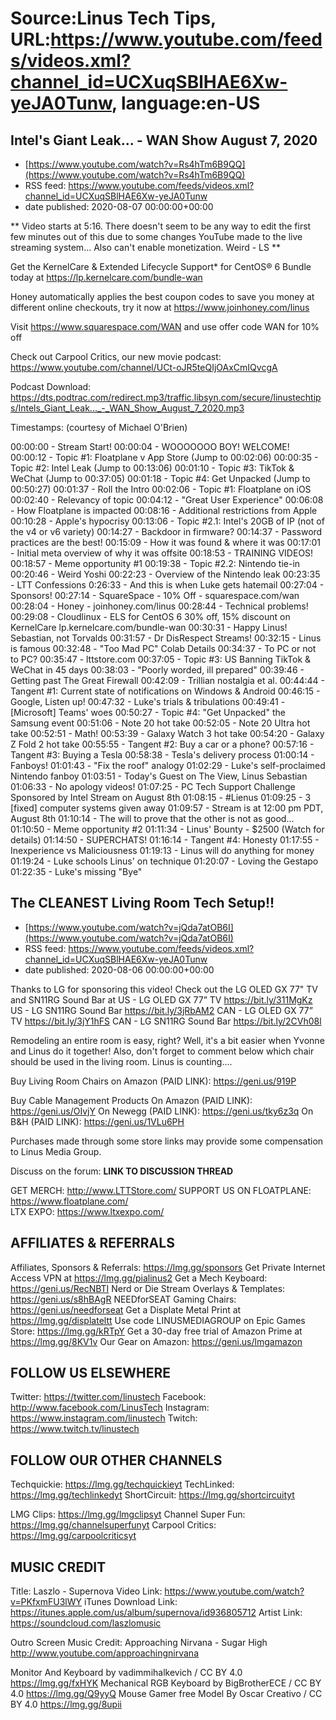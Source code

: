 # Source:Linus Tech Tips, URL:https://www.youtube.com/feeds/videos.xml?channel_id=UCXuqSBlHAE6Xw-yeJA0Tunw, language:en-US

## Intel's Giant Leak... - WAN Show August 7, 2020
 - [https://www.youtube.com/watch?v=Rs4hTm6B9QQ](https://www.youtube.com/watch?v=Rs4hTm6B9QQ)
 - RSS feed: https://www.youtube.com/feeds/videos.xml?channel_id=UCXuqSBlHAE6Xw-yeJA0Tunw
 - date published: 2020-08-07 00:00:00+00:00

** Video starts at 5:16. There doesn't seem to be any way to edit the first few minutes out of this due to some changes YouTube made to the live streaming system... Also can't enable monetization. Weird - LS **

Get the KernelCare & Extended Lifecycle Support* for CentOS® 6 Bundle today at https://lp.kernelcare.com/bundle-wan

Honey automatically applies the best coupon codes to save you money at 
different online checkouts, try it now at https://www.joinhoney.com/linus

Visit https://www.squarespace.com/WAN and use offer code WAN for 10% off

Check out Carpool Critics, our new movie podcast: https://www.youtube.com/channel/UCt-oJR5teQIjOAxCmIQvcgA

Podcast Download: https://dts.podtrac.com/redirect.mp3/traffic.libsyn.com/secure/linustechtips/Intels_Giant_Leak..._-_WAN_Show_August_7_2020.mp3

Timestamps: (courtesy of Michael O'Brien)

00:00:00 - Stream Start!
00:00:04 - WOOOOOOO BOY! WELCOME!
 00:00:12 - Topic #1: Floatplane v App Store (Jump to 00:02:06)
 00:00:35 - Topic #2: Intel Leak (Jump to 00:13:06)
 00:01:10 - Topic #3: TikTok & WeChat (Jump to 00:37:05)
 00:01:18 - Topic #4: Get Unpacked (Jump to 00:50:27)
00:01:37 - Roll the Intro
00:02:06 - Topic #1: Floatplane on iOS
 00:02:40 - Relevancy of topic
 00:04:12 - "Great User Experience"
 00:06:08 - How Floatplane is impacted
 00:08:16 - Additional restrictions from Apple
 00:10:28 - Apple's hypocrisy
00:13:06 - Topic #2.1: Intel's 20GB of IP (not of the v4 or v6 variety)
 00:14:27 - Backdoor in firmware?
 00:14:37 - Password practices are the best!
 00:15:09 - How it was found & where it was
 00:17:01 - Initial meta overview of why it was offsite
 00:18:53 - TRAINING VIDEOS!
00:18:57 - Meme opportunity #1
00:19:38 - Topic #2.2: Nintendo tie-in
 00:20:46 - Weird Yoshi
 00:22:23 - Overview of the Nintendo leak
 00:23:35 - LTT Confessions
 0:26:33 - And this is when Luke gets hatemail
00:27:04 - Sponsors!
 00:27:14 - SquareSpace - 10% Off - squarespace.com/wan
 00:28:04 - Honey - joinhoney.com/linus
00:28:44 - Technical problems!
 00:29:08 - Cloudlinux - ELS for CentOS 6 30% off, 15% discount on KernelCare lp.kernelcare.com/bundle-wan
00:30:31 - Happy Linus! Sebastian, not Torvalds
00:31:57 - Dr DisRespect Streams!
 00:32:15 - Linus is famous
 00:32:48 - "Too Mad PC" Colab Details
00:34:37 - To PC or not to PC?
00:35:47 - lttstore.com
00:37:05 - Topic #3: US Banning TikTok & WeChat in 45 days
 00:38:03 - "Poorly worded, ill prepared"
 00:39:46 - Getting past The Great Firewall
 00:42:09 - Trillian nostalgia et al.
00:44:44 - Tangent #1: Current state of notifications on Windows & Android
 00:46:15 - Google, Listen up!
 00:47:32 - Luke's trials & tribulations
 00:49:41 - [Microsoft] Teams' woes
00:50:27 - Topic #4: "Get Unpacked" the Samsung event
 00:51:06 - Note 20 hot take
 00:52:05 - Note 20 Ultra hot take
 00:52:51 - Math!
 00:53:39 - Galaxy Watch 3 hot take
 00:54:20 - Galaxy Z Fold 2 hot take
00:55:55 - Tangent #2: Buy a car or a phone?
00:57:16 - Tangent #3: Buying a Tesla
 00:58:38 - Tesla's delivery process
 01:00:14 - Fanboys!
 01:01:43 - "Fix the roof" analogy
 01:02:29 - Luke's self-proclaimed Nintendo fanboy
 01:03:51 - Today's Guest on The View, Linus Sebastian
 01:06:33 - No apology videos!
01:07:25 - PC Tech Support Challenge Sponsored by Intel Stream on August 8th
 01:08:15 - #Lienus
 01:09:25 - 3 [fixed] computer systems given away
 01:09:57 - Stream is at 12:00 pm PDT, August 8th
 01:10:14 - The will to prove that the other is not as good...
01:10:50 - Meme opportunity #2
01:11:34 - Linus' Bounty - $2500 (Watch for details)
01:14:50 - SUPERCHATS!
 01:16:14 - Tangent #4: Honesty
01:17:55 - Inexperience vs Maliciousness
01:19:13 - Linus will do anything for money
 01:19:24 - Luke schools Linus' on technique
01:20:07 - Loving the Gestapo
01:22:35 - Luke's missing "Bye"

## The CLEANEST Living Room Tech Setup!!
 - [https://www.youtube.com/watch?v=jQda7atOB6I](https://www.youtube.com/watch?v=jQda7atOB6I)
 - RSS feed: https://www.youtube.com/feeds/videos.xml?channel_id=UCXuqSBlHAE6Xw-yeJA0Tunw
 - date published: 2020-08-06 00:00:00+00:00

Thanks to LG for sponsoring this video! Check out the LG OLED GX 77" TV and SN11RG Sound Bar at US - LG OLED GX 77” TV https://bit.ly/311MgKz
US - LG SN11RG Sound Bar https://bit.ly/3jRbAM2
CAN - LG OLED GX 77” TV https://bit.ly/3jY1hFS
CAN - LG SN11RG Sound Bar https://bit.ly/2CVh08l

Remodeling an entire room is easy, right? Well, it's a bit easier when Yvonne and Linus do it together! Also, don't forget to comment below which chair should be used in the living room. Linus is counting....

Buy Living Room Chairs on Amazon (PAID LINK): https://geni.us/919P   

Buy Cable Management Products
On Amazon (PAID LINK): https://geni.us/OIvjY
On Newegg (PAID LINK): https://geni.us/tky6z3q
On B&H (PAID LINK): https://geni.us/1VLu6PH   

Purchases made through some store links may provide some compensation to Linus Media Group.

Discuss on the forum: **LINK TO DISCUSSION THREAD**


GET MERCH: http://www.LTTStore.com/
SUPPORT US ON FLOATPLANE: https://www.floatplane.com/  
LTX EXPO: https://www.ltxexpo.com/   

AFFILIATES & REFERRALS
---------------------------------------------------
Affiliates, Sponsors & Referrals: https://lmg.gg/sponsors
Get Private Internet Access VPN at https://lmg.gg/pialinus2
Get a Mech Keyboard: https://geni.us/RecNBTI
Nerd or Die Stream Overlays & Templates: https://geni.us/s8hBAgR
NEEDforSEAT Gaming Chairs: https://geni.us/needforseat
Get a Displate Metal Print at https://lmg.gg/displateltt
Use code LINUSMEDIAGROUP on Epic Games Store: https://lmg.gg/kRTpY
Get a 30-day free trial of Amazon Prime at https://lmg.gg/8KV1v
Our Gear on Amazon: https://geni.us/lmgamazon
 
FOLLOW US ELSEWHERE
---------------------------------------------------  
Twitter: https://twitter.com/linustech
Facebook: http://www.facebook.com/LinusTech
Instagram: https://www.instagram.com/linustech
Twitch: https://www.twitch.tv/linustech

FOLLOW OUR OTHER CHANNELS
---------------------------------------------------  
Techquickie: https://lmg.gg/techquickieyt
TechLinked: https://lmg.gg/techlinkedyt
ShortCircuit: https://lmg.gg/shortcircuityt

LMG Clips: https://lmg.gg/lmgclipsyt
Channel Super Fun: https://lmg.gg/channelsuperfunyt
Carpool Critics: https://lmg.gg/carpoolcriticsyt

MUSIC CREDIT
---------------------------------------------------  
Title: Laszlo - Supernova
Video Link: https://www.youtube.com/watch?v=PKfxmFU3lWY
iTunes Download Link: https://itunes.apple.com/us/album/supernova/id936805712
Artist Link: https://soundcloud.com/laszlomusic

Outro Screen Music Credit: Approaching Nirvana - Sugar High http://www.youtube.com/approachingnirvana

Monitor And Keyboard by vadimmihalkevich / CC BY 4.0 https://lmg.gg/fxHYK 
Mechanical RGB Keyboard by BigBrotherECE / CC BY 4.0 https://lmg.gg/Q9yyQ 
Mouse Gamer free Model By Oscar Creativo / CC BY 4.0 https://lmg.gg/8upii

